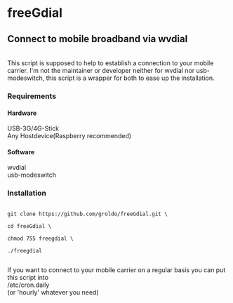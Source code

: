 # freeGdial

<h2>Connect to mobile broadband via wvdial</h2><br>
This script is supposed to help to establish a connection to your mobile carrier.
I'm not the maintainer or developer neither for wvdial nor usb-modeswitch, this script is a wrapper for both to ease up the installation.

<h3>Requirements</h3>
<h4>Hardware</h4>
USB-3G/4G-Stick
<br>
Any Hostdevice(Raspberry recommended)

<h4>Software</h4>
wvdial
<br>
usb-modeswitch

<h3>Installation</h3>
<code>
git clone https://github.com/groldo/freeGdial.git \<br>
cd freeGdial \<br>
chmod 755 freegdial \<br>
./freegdial<br>
</code>

If you want to connect to your mobile carrier on a regular basis you can put this script into 
<br>
/etc/cron.daily
<br>
(or 'hourly' whatever you need)

